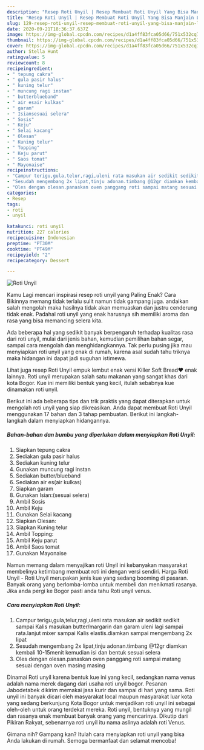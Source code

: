 ```yaml
---
description: "Resep Roti Unyil | Resep Membuat Roti Unyil Yang Bisa Manjain Lidah"
title: "Resep Roti Unyil | Resep Membuat Roti Unyil Yang Bisa Manjain Lidah"
slug: 129-resep-roti-unyil-resep-membuat-roti-unyil-yang-bisa-manjain-lidah
date: 2020-09-21T18:36:37.637Z
image: https://img-global.cpcdn.com/recipes/d1a4ff83fca05d66/751x532cq70/roti-unyil-foto-resep-utama.jpg
thumbnail: https://img-global.cpcdn.com/recipes/d1a4ff83fca05d66/751x532cq70/roti-unyil-foto-resep-utama.jpg
cover: https://img-global.cpcdn.com/recipes/d1a4ff83fca05d66/751x532cq70/roti-unyil-foto-resep-utama.jpg
author: Stella Hunt
ratingvalue: 5
reviewcount: 8
recipeingredient:
- " tepung cakra"
- " gula pasir halus"
- " kuning telur"
- " muncung ragi instan"
- " butterblueband"
- " air esair kulkas"
- " garam"
- " Isiansesuai selera"
- " Sosis"
- " Keju"
- " Selai kacang"
- " Olesan"
- " Kuning telur"
- " Topping"
- " Keju parut"
- " Saos tomat"
- " Mayonaise"
recipeinstructions:
- "Campur terigu,gula,telur,ragi,uleni rata masukan air sedikit sedikit sampai Kalis masukan butter/margarin dan garam uleni lagi sampai rata.lanjut mixer sampai Kalis elastis.diamkan sampai mengembang 2x lipat"
- "Sesudah mengembang 2x lipat,tinju adonan.timbang @12gr diamkan kembali 10-15menit kemudian isi dan bentuk sesuai selera"
- "Oles dengan olesan.panaskan oven panggang roti sampai matang sesuai dengan oven masing masing"
categories:
- Resep
tags:
- roti
- unyil

katakunci: roti unyil 
nutrition: 227 calories
recipecuisine: Indonesian
preptime: "PT30M"
cooktime: "PT49M"
recipeyield: "2"
recipecategory: Dessert

---
```



![Roti Unyil](https://img-global.cpcdn.com/recipes/d1a4ff83fca05d66/751x532cq70/roti-unyil-foto-resep-utama.jpg)

Kamu Lagi mencari inspirasi resep roti unyil yang Paling Enak? Cara Bikinnya memang tidak terlalu sulit namun tidak gampang juga. andaikan salah mengolah maka hasilnya tidak akan memuaskan dan justru cenderung tidak enak. Padahal roti unyil yang enak harusnya sih memiliki aroma dan rasa yang bisa memancing selera kita.

Ada beberapa hal yang sedikit banyak berpengaruh terhadap kualitas rasa dari roti unyil, mulai dari jenis bahan, kemudian pemilihan bahan segar, sampai cara mengolah dan menghidangkannya. Tak perlu pusing jika mau menyiapkan roti unyil yang enak di rumah, karena asal sudah tahu triknya maka hidangan ini dapat jadi suguhan istimewa.

Lihat juga resep Roti Unyil empuk lembut enak versi Killer Soft Bread❤️ enak lainnya. Roti unyil merupakan salah satu makanan yang sangat khas dari kota Bogor. Kue ini memiliki bentuk yang kecil, itulah sebabnya kue dinamakan roti unyil.


Berikut ini ada beberapa tips dan trik praktis yang dapat diterapkan untuk mengolah roti unyil yang siap dikreasikan. Anda dapat membuat Roti Unyil menggunakan 17 bahan dan 3 tahap pembuatan. Berikut ini langkah-langkah dalam menyiapkan hidangannya.

<!--inarticleads1-->

##### Bahan-bahan dan bumbu yang diperlukan dalam menyiapkan Roti Unyil:

1. Siapkan  tepung cakra
1. Sediakan  gula pasir halus
1. Sediakan  kuning telur
1. Gunakan  muncung ragi instan
1. Sediakan  butter/blueband
1. Sediakan  air es(air kulkas)
1. Siapkan  garam
1. Gunakan  Isian:(sesuai selera)
1. Ambil  Sosis
1. Ambil  Keju
1. Gunakan  Selai kacang
1. Siapkan  Olesan:
1. Siapkan  Kuning telur
1. Ambil  Topping:
1. Ambil  Keju parut
1. Ambil  Saos tomat
1. Gunakan  Mayonaise


Namun memang dalam menyajikan roti Unyil ini kebanyakan masyarakat membelinya ketimbang membuat roti ini dengan versi sendiri. Harga Roti Unyil - Roti Unyil merupakan jenis kue yang sedang booming di pasaran. Banyak orang yang berlomba-lomba untuk membeli dan menikmati rasanya. Jika anda pergi ke Bogor pasti anda tahu Roti unyil venus. 

<!--inarticleads2-->

##### Cara menyiapkan Roti Unyil:

1. Campur terigu,gula,telur,ragi,uleni rata masukan air sedikit sedikit sampai Kalis masukan butter/margarin dan garam uleni lagi sampai rata.lanjut mixer sampai Kalis elastis.diamkan sampai mengembang 2x lipat
1. Sesudah mengembang 2x lipat,tinju adonan.timbang @12gr diamkan kembali 10-15menit kemudian isi dan bentuk sesuai selera
1. Oles dengan olesan.panaskan oven panggang roti sampai matang sesuai dengan oven masing masing


Dinamai Roti unyil karena bentuk kue ini yang kecil, sedangkan nama venus adalah nama merek dagang dari usaha roti unyil bogor. Pesanan Jabodetabek dikirim memakai jasa kurir dan sampai di hari yang sama. Roti unyil ini banyak dicari oleh masyarakat local maupun masyarakat luar kota yang sedang berkunjung Kota Bogor untuk menjadikan roti unyil ini sebagai oleh-oleh untuk orang terdekat mereka. Roti unyil, bentuknya yang mungil dan rasanya enak membuat banyak orang yang mencarinya. Dikutip dari Pikiran Rakyat, sebenarnya roti unyil itu nama aslinya adalah roti Venus. 

Gimana nih? Gampang kan? Itulah cara menyiapkan roti unyil yang bisa Anda lakukan di rumah. Semoga bermanfaat dan selamat mencoba!
